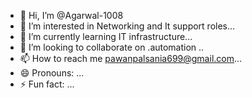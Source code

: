 - 👋 Hi, I’m @Agarwal-1008
- 👀 I’m interested in Networking and It support roles...
- 🌱 I’m currently learning IT infrastructure...
- 💞️ I’m looking to collaborate on .automation ..
- 📫 How to reach me pawanpalsania699@gmail.com...
- 😄 Pronouns: ...
- ⚡ Fun fact: ...

<!---
Agarwal-1008/Agarwal-1008 is a ✨ special ✨ repository because its `README.md` (this file) appears on your GitHub profile.
You can click the Preview link to take a look at your changes.
--->
